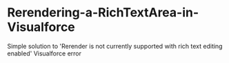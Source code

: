 # Rerendering-a-RichTextArea-in-Visualforce
Simple solution to 'Rerender is not currently supported with rich text editing enabled' Visualforce error
